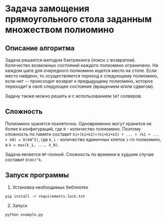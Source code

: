 # Задача замощения прямоугольного стола заданным множеством полиомино

## Описание алгоритма
Задача решается методом бэктрекинга (поиск с возвратом). Количество возможных состояний каждого полиомино ограничено. На каждом шаге для очередного полиомино ищется место на столе. Если место найдено, то осуществляется переход к следующему полиомино, если нет -- происходит возврат к предыдущему полиомино, которое переходит в своё следующее состояние (вращением и/или сдвигом).

Задачу также можно решить и с использованием `SAT` солверов.

## Сложность
Полиомино хранятся поклеточно. Одновременно могут хранится не более `N` конфигураций, где `N` - количество полиомино. Поэтому сложность по памяти составит `k1+(k1+k2)+(k1+k2+k3) + ... + (k1 + ... + kN) = O(kN^2)`, где `k_i` - количество единичных клеток `i`-го полиомино, а `k = max(k_1, ..., k_N)`.

Задача является `NP`-полной. Сложность по времени в худшем случае составит `O(mn)^k`.


## Запуск программы
1. Установка необходимых библиотек
```shell
pip install -r requirements.lock.txt
```
2. Запуск
```shell
python example.py
```
